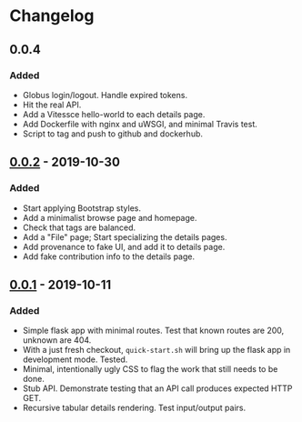 # Changelog

## 0.0.4
### Added
- Globus login/logout. Handle expired tokens.
- Hit the real API.
- Add a Vitessce hello-world to each details page.
- Add Dockerfile with nginx and uWSGI, and minimal Travis test.
- Script to tag and push to github and dockerhub.

## [0.0.2](https://github.com/hubmapconsortium/portal-ui/tree/v0.0.2) - 2019-10-30
### Added
- Start applying Bootstrap styles.
- Add a minimalist browse page and homepage.
- Check that tags are balanced.
- Add a "File" page; Start specializing the details pages.
- Add provenance to fake UI, and add it to details page.
- Add fake contribution info to the details page.

## [0.0.1](https://github.com/hubmapconsortium/portal-ui/tree/v0.0.1) - 2019-10-11
### Added
- Simple flask app with minimal routes. Test that known routes are 200, unknown are 404.
- With a just fresh checkout, `quick-start.sh` will bring up the flask app in development mode. Tested.
- Minimal, intentionally ugly CSS to flag the work that still needs to be done.
- Stub API. Demonstrate testing that an API call produces expected HTTP GET.
- Recursive tabular details rendering. Test input/output pairs.
